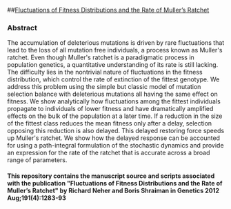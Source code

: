 ##[Fluctuations of Fitness Distributions and the Rate of Muller’s Ratchet](http://www.ncbi.nlm.nih.gov/pubmed/22649084)

### Abstract
The accumulation of deleterious mutations is driven by rare fluctuations that lead to the loss of all mutation free individuals, a process known as Muller's ratchet. Even though Muller's ratchet is a paradigmatic process in population genetics, a quantitative understanding of its rate is still lacking. The difficulty lies in the nontrivial nature of fluctuations in the fitness distribution, which control the rate of extinction of the fittest genotype. We address this problem using the simple but classic model of mutation selection balance with deleterious mutations all having the same effect on fitness. We show analytically how fluctuations among the fittest individuals propagate to individuals of lower fitness and have dramatically amplified effects on the bulk of the population at a later time. If a reduction in the size of the fittest class reduces the mean fitness only after a delay, selection opposing this reduction is also delayed. This delayed restoring force speeds up Muller's ratchet. We show how the delayed response can be accounted for using a path-integral formulation of the stochastic dynamics and provide an expression for the rate of the ratchet that is accurate across a broad range of parameters.

#### This repository contains the manuscript source and scripts associated with the publication "Fluctuations of Fitness Distributions and the Rate of Muller’s Ratchet" by Richard Neher and Boris Shraiman in Genetics  2012 Aug;191(4):1283-93
